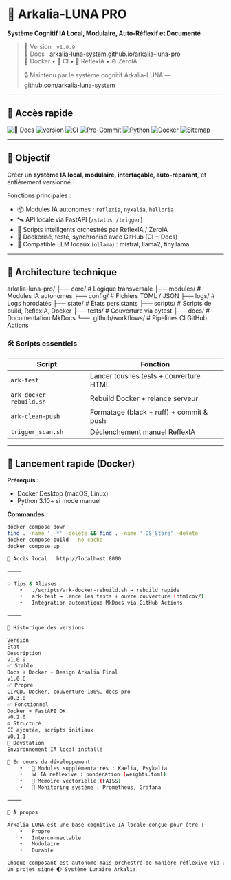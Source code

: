 # 🌌 Arkalia-LUNA PRO

**Système Cognitif IA Local, Modulaire, Auto-Réflexif et Documenté**

> 🧠 Version : `v1.0.9`  
> 📘 Docs : [arkalia-luna-system.github.io/arkalia-luna-pro](https://arkalia-luna-system.github.io/arkalia-luna-pro)  
> 🐳 Docker • 🧪 CI • 🧠 ReflexIA • ⚙️ ZeroIA  
>  
> 🔒 Maintenu par le système cognitif Arkalia-LUNA — [github.com/arkalia-luna-system](https://github.com/arkalia-luna-system)

---

## 📘 Accès rapide

[![📘 Docs](https://img.shields.io/badge/docs-online-blue?style=flat-square&logo=readthedocs)](https://arkalia-luna-system.github.io/arkalia-luna-pro/)
[![version](https://img.shields.io/badge/version-v1.0.9-purple?style=flat-square)](https://github.com/arkalia-luna-system/arkalia-luna-pro/releases)
[![CI](https://github.com/arkalia-luna-system/arkalia-luna-pro/actions/workflows/ci.yml/badge.svg)](https://github.com/arkalia-luna-system/arkalia-luna-pro/actions)
[![Pre-Commit](https://img.shields.io/badge/pre--commit-enabled-brightgreen)](https://pre-commit.com/)
[![Python](https://img.shields.io/badge/python-3.10%2B-blue.svg)](https://www.python.org/)
[![Docker](https://img.shields.io/badge/docker-ready-blue)](https://www.docker.com/)
[![Sitemap](https://img.shields.io/badge/sitemap-valid-brightgreen?style=flat-square&logo=sitemaps)](https://arkalia-luna-system.github.io/arkalia-luna-pro/sitemap.xml)

---

## 🌟 Objectif

Créer un **système IA local, modulaire, interfaçable, auto-réparant**, et entièrement versionné.

Fonctions principales :

- 📦 Modules IA autonomes : `reflexia`, `nyxalia`, `helloria`
- 🛰️ API locale via FastAPI (`/status`, `/trigger`)
- 🔁 Scripts intelligents orchestrés par ReflexIA / ZeroIA
- 🔐 Dockerisé, testé, synchronisé avec GitHub (CI + Docs)
- 🧠 Compatible LLM locaux (`ollama`) : mistral, llama2, tinyllama

---

## 🧱 Architecture technique

arkalia-luna-pro/
├── core/                  # Logique transversale
├── modules/               # Modules IA autonomes
├── config/                # Fichiers TOML / JSON
├── logs/                  # Logs horodatés
├── state/                 # États persistants
├── scripts/               # Scripts de build, ReflexIA, Docker
├── tests/                 # Couverture via pytest
├── docs/                  # Documentation MkDocs
└── .github/workflows/     # Pipelines CI GitHub Actions

### 🛠️ Scripts essentiels

| Script | Fonction |
|--------|----------|
| `ark-test` | Lancer tous les tests + couverture HTML |
| `ark-docker-rebuild.sh` | Rebuild Docker + relance serveur |
| `ark-clean-push` | Formatage (black + ruff) + commit & push |
| `trigger_scan.sh` | Déclenchement manuel ReflexIA |

---

## 🚀 Lancement rapide (Docker)

**Prérequis :**
- Docker Desktop (macOS, Linux)
- Python 3.10+ si mode manuel

**Commandes :**

```bash
docker compose down
find . -name '._*' -delete && find . -name '.DS_Store' -delete
docker compose build --no-cache
docker compose up

📍 Accès local : http://localhost:8000

⸻

💡 Tips & Aliases
	•	./scripts/ark-docker-rebuild.sh → rebuild rapide
	•	ark-test → lance les tests + ouvre couverture (htmlcov/)
	•	Intégration automatique MkDocs via GitHub Actions

⸻

📃 Historique des versions

Version
État
Description
v1.0.9
✅ Stable
Docs + Docker + Design Arkalia Final
v1.0.6
✅ Propre
CI/CD, Docker, couverture 100%, docs pro
v0.3.0
✅ Fonctionnel
Docker + FastAPI OK
v0.2.0
⚙️ Structuré
CI ajoutée, scripts initiaux
v0.1.1
🚀 Devstation
Environnement IA local installé

🧠 En cours de développement
	•	🧩 Modules supplémentaires : Kaelia, Psykalia
	•	📊 IA réflexive : pondération (weights.toml)
	•	📁 Mémoire vectorielle (FAISS)
	•	🚦 Monitoring système : Prometheus, Grafana

⸻

🪪 À propos

Arkalia-LUNA est une base cognitive IA locale conçue pour être :
	•	Propre
	•	Interconnectable
	•	Modulaire
	•	Durable

Chaque composant est autonome mais orchestré de manière réflexive via une boucle IA adaptative.
Un projet signé 🌓 Système Lunaire Arkalia.
